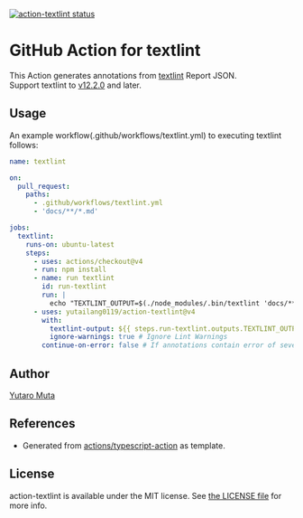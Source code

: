 <a href="https://github.com/yutailang0119/action-textlint/actions"><img alt="action-textlint status" src="https://github.com/yutailang0119/action-textlint/workflows/build-test/badge.svg"></a>

# GitHub Action for textlint

This Action generates annotations from [textlint](https://textlint.github.io) Report JSON.  
Support textlint to [v12.2.0](https://github.com/textlint/textlint/releases/tag/v12.2.0) and later.  

## Usage

An example workflow(.github/workflows/textlint.yml) to executing textlint follows:

```yml
name: textlint

on:
  pull_request:
    paths:
      - .github/workflows/textlint.yml
      - 'docs/**/*.md'

jobs:
  textlint:
    runs-on: ubuntu-latest
    steps:
      - uses: actions/checkout@v4
      - run: npm install
      - name: run textlint
        id: run-textlint
        run: |
          echo "TEXTLINT_OUTPUT=$(./node_modules/.bin/textlint 'docs/**/*.md' -f json || true)" >> $GITHUB_OUTPUT
      - uses: yutailang0119/action-textlint@v4
        with:
          textlint-output: ${{ steps.run-textlint.outputs.TEXTLINT_OUTPUT }}
          ignore-warnings: true # Ignore Lint Warnings
        continue-on-error: false # If annotations contain error of severity, action-textlint exit 1.
```

## Author

[Yutaro Muta](https://github.com/yutailang0119)

## References

- Generated from [actions/typescript-action](https://github.com/actions/typescript-action) as template.

## License

action-textlint is available under the MIT license. See [the LICENSE file](./LICENSE) for more info.
